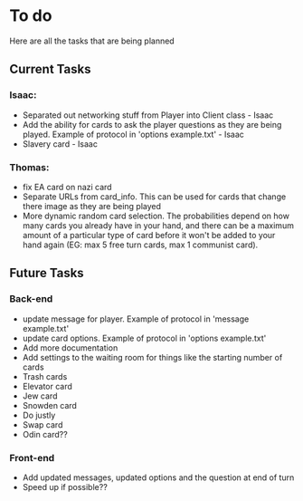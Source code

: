 # To do
Here are all the tasks that are being planned

## Current Tasks

### Isaac:
* Separated out networking stuff from Player into Client class - Isaac
* Add the ability for cards to ask the player questions as they are being played.
Example of protocol in 'options example.txt' - Isaac
* Slavery card - Isaac

### Thomas:
* fix EA card on nazi card
* Separate URLs from card_info. This can be used for cards that change there image as they are being played
* More dynamic random card selection. The probabilities depend on how many cards you already have in your hand, and there can be a maximum amount of a particular type of card before it won't be added to your hand again (EG: max 5 free turn cards, max 1 communist card).

## Future Tasks

### Back-end
* update message for player. Example of protocol in 'message example.txt'
* update card options. Example of protocol in 'options example.txt'
* Add more documentation
* Add settings to the waiting room for things like the starting number of cards
* Trash cards
* Elevator card
* Jew card
* Snowden card
* Do justly
* Swap card
* Odin card??

### Front-end
* Add updated messages, updated options and the question at end of turn
* Speed up if possible??
